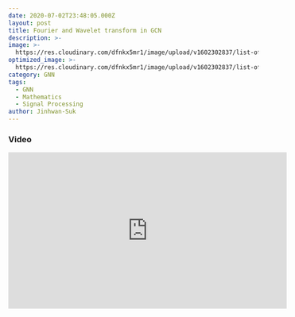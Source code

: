 ```yaml
---
date: 2020-07-02T23:48:05.000Z
layout: post
title: Fourier and Wavelet transform in GCN
description: >-
image: >-
  https://res.cloudinary.com/dfnkx5mr1/image/upload/v1602302837/list-of-good-digital-signal-processing-projects_ihpsfw.jpg
optimized_image: >-
  https://res.cloudinary.com/dfnkx5mr1/image/upload/v1602302837/list-of-good-digital-signal-processing-projects_ihpsfw.jpg
category: GNN
tags:
  - GNN
  - Mathematics
  - Signal Processing
author: Jinhwan-Suk
---
```


### Video 
<iframe width="560" height="315" src="https://www.youtube.com/embed/iQVFIL7g2jE" frameborder="0" allow="accelerometer; autoplay; clipboard-write; encrypted-media; gyroscope; picture-in-picture" allowfullscreen></iframe>